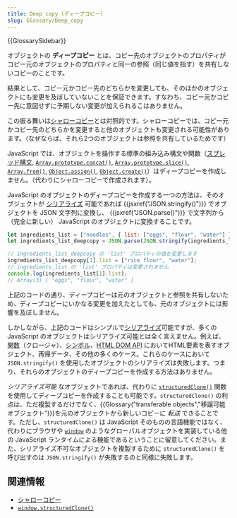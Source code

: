 ```yaml
---
title: Deep copy (ディープコピー)
slug: Glossary/Deep_copy
---
```


{{GlossarySidebar}}

オブジェクトの **ディープコピー** とは、コピー先のオブジェクトのプロパティがコピー元のオブジェクトのプロパティと同一の参照（同じ値を指す）を共有しないコピーのことです。

結果として、コピー元かコピー先のどちらかを変更しても、そのほかのオブジェクトにも変更を及ぼしていないことを保証できます。すなわち、コピー元かコピー先に意図せずに予期しない変更が加えられるこはありません。

この振る舞いは[シャローコピー](/ja/docs/Glossary/Shallow_copy)とは対照的です。シャローコピーでは、コピー元かコピー先のどちらかを変更すると他のオブジェクトも変更される可能性があります。（なぜならば、それら2つのオブジェクトは参照を共有しているためです）

JavaScript では、オブジェクトを操作する標準の組み込み構文や関数（[スプレッド構文](/ja/docs/Web/JavaScript/Reference/Operators/Spread_syntax), [`Array.prototype.concat()`](/ja/docs/Web/JavaScript/Reference/Global_Objects/Array/concat), [`Array.prototype.slice()`](/ja/docs/Web/JavaScript/Reference/Global_Objects/Array/slice), [`Array.from()`](/ja/docs/Web/JavaScript/Reference/Global_Objects/Array/from), [`Object.assign()`](/ja/docs/Web/JavaScript/Reference/Global_Objects/Object/assign), [`Object.create()`](/ja/docs/Web/JavaScript/Reference/Global_Objects/Object/create)）はディープコピーを作成しません。（代わりにシャローコピーで作成されます）。

JavaScript のオブジェクトのディープコピーを作成する一つの方法は、そのオブジェクトが [シリアライズ](/ja/docs/Glossary/Serialization) 可能であれば {{jsxref("JSON.stringify()")}} でオブジェクトを JSON 文字列に変換し、 {{jsxref("JSON.parse()")}} で文字列から（完全に新しい） JavaScript のオブジェクトに変換することです。

```js
let ingredients_list = ["noodles", { list: ["eggs", "flour", "water"] }];
let ingredients_list_deepcopy = JSON.parse(JSON.stringify(ingredients_list));

// ingredients_list_deepcopy の 'list' プロパティの値を変更します
ingredients_list_deepcopy[1].list = ["rice flour", "water"];
// ingredients_list の 'list' プロパティは変更されません
console.log(ingredients_list[1].list);
// Array(3) [ "eggs", "flour", "water" ]
```

上記のコードの通り、ディープコピーは元のオブジェクトと参照を共有しないため、ディープコピーにいかなる変更を加えたとしても、元のオブジェクトには影響を及ぼしません。

しかしながら、上記のコードはシンプルで[シリアライズ](/ja/docs/Glossary/Serialization)可能ですが、多くの JavaScript のオブジェクトはシリアライズ可能とは全く言えません。例えば、[関数](/ja/docs/Web/JavaScript/Guide/Functions)（クロージャ）、[シンボル](/ja/docs/Web/JavaScript/Reference/Global_Objects/Symbol)、[HTML DOM API](/ja/docs/Web/API/HTML_DOM_API) においてHTML要素を表すオブジェクト、再帰データ、その他の多くのケース。これらのケースにおいて `JSON.stringify()` を使用したオブジェクトのシリアライズは失敗します。つまり、それらのオブジェクトのディープコピーを作成する方法はありません。

_シリアライズ可能_ なオブジェクトであれば、代わりに [`structuredClone()`](/ja/docs/Web/API/structuredClone) 関数を使用してディープコピーを作成することも可能です。`structuredClone()` の利点は、ただ複製するだけでなく、{{Glossary("transferable objects","移譲可能オブジェクト")}}を元のオブジェクトから新しいコピーに _転送_ できることです。ただし、`structuredClone()` は JavaScript そのものの言語機能ではなく、代わりにブラウザや [`window`](/ja/docs/Web/API/Window) のようなグローバルオブジェクトを実装している他の JavaScript ランタイムによる機能であるということに留意してください。また、シリアライズ不可なオブジェクトを複製するために `structuredClone()` を呼び出すのは `JSON.stringify()` が失敗するのと同様に失敗します。

## 関連情報

- [シャローコピー](/ja/docs/Glossary/Shallow_copy)
- [`window.structuredClone()`](/ja/docs/Web/API/structuredClone)
